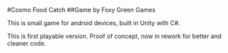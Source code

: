 #Cosmo Food Catch
##Game by Foxy Green Games

This is small game for android devices, built in Unity with C#.


This is first playable version. Proof of concept, now in rework for better and cleaner code.